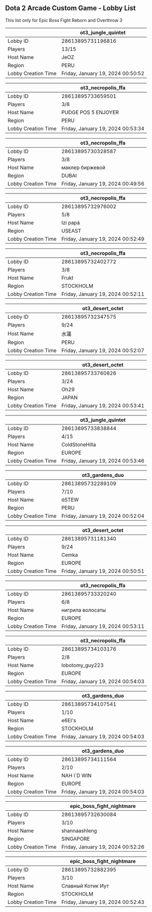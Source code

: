 ## Dota 2 Arcade Custom Game - Lobby List

This list only for Epic Boss Fight Reborn and Overthrow 3

|  | ot3_jungle_quintet |
| ------ | ------ |
| Lobby ID | 28613895731196816 |
| Players | 13/15 |
| Host Name | JeOZ |
| Region | PERU |
| Lobby Creation Time | Friday, January 19, 2024 00:50:52 |


|  | ot3_necropolis_ffa |
| ------ | ------ |
| Lobby ID | 28613895733659501 |
| Players | 3/8 |
| Host Name | PUDGE POS 5 ENJOYER |
| Region | PERU |
| Lobby Creation Time | Friday, January 19, 2024 00:53:34 |


|  | ot3_necropolis_ffa |
| ------ | ------ |
| Lobby ID | 28613895730328587 |
| Players | 3/8 |
| Host Name | маклер биржевой |
| Region | DUBAI |
| Lobby Creation Time | Friday, January 19, 2024 00:49:56 |


|  | ot3_necropolis_ffa |
| ------ | ------ |
| Lobby ID | 28613895732976002 |
| Players | 5/8 |
| Host Name | Izi papá |
| Region | USEAST |
| Lobby Creation Time | Friday, January 19, 2024 00:52:49 |


|  | ot3_necropolis_ffa |
| ------ | ------ |
| Lobby ID | 28613895732402772 |
| Players | 3/8 |
| Host Name | Frukt |
| Region | STOCKHOLM |
| Lobby Creation Time | Friday, January 19, 2024 00:52:11 |


|  | ot3_desert_octet |
| ------ | ------ |
| Lobby ID | 28613895732347575 |
| Players | 9/24 |
| Host Name | 水蓮 |
| Region | PERU |
| Lobby Creation Time | Friday, January 19, 2024 00:52:07 |


|  | ot3_desert_octet |
| ------ | ------ |
| Lobby ID | 28613895733760826 |
| Players | 3/24 |
| Host Name | Oh29 |
| Region | JAPAN |
| Lobby Creation Time | Friday, January 19, 2024 00:53:41 |


|  | ot3_jungle_quintet |
| ------ | ------ |
| Lobby ID | 28613895733838844 |
| Players | 4/15 |
| Host Name | ColdStoneHilla |
| Region | EUROPE |
| Lobby Creation Time | Friday, January 19, 2024 00:53:46 |


|  | ot3_gardens_duo |
| ------ | ------ |
| Lobby ID | 28613895732289109 |
| Players | 7/10 |
| Host Name | STEW |
| Region | PERU |
| Lobby Creation Time | Friday, January 19, 2024 00:52:04 |


|  | ot3_desert_octet |
| ------ | ------ |
| Lobby ID | 28613895731181340 |
| Players | 9/24 |
| Host Name | Cemka |
| Region | EUROPE |
| Lobby Creation Time | Friday, January 19, 2024 00:50:51 |


|  | ot3_necropolis_ffa |
| ------ | ------ |
| Lobby ID | 28613895733320240 |
| Players | 6/8 |
| Host Name | нигрила волосаты |
| Region | EUROPE |
| Lobby Creation Time | Friday, January 19, 2024 00:53:11 |


|  | ot3_necropolis_ffa |
| ------ | ------ |
| Lobby ID | 28613895734103176 |
| Players | 2/8 |
| Host Name | lobotomy_guy223 |
| Region | EUROPE |
| Lobby Creation Time | Friday, January 19, 2024 00:54:03 |


|  | ot3_gardens_duo |
| ------ | ------ |
| Lobby ID | 28613895734107541 |
| Players | 1/10 |
| Host Name | e6EI's |
| Region | STOCKHOLM |
| Lobby Creation Time | Friday, January 19, 2024 00:54:03 |


|  | ot3_gardens_duo |
| ------ | ------ |
| Lobby ID | 28613895734111564 |
| Players | 2/10 |
| Host Name | NAH I`D WIN |
| Region | EUROPE |
| Lobby Creation Time | Friday, January 19, 2024 00:54:03 |


|  | epic_boss_fight_nightmare |
| ------ | ------ |
| Lobby ID | 28613895732630084 |
| Players | 3/10 |
| Host Name | shannaashleng |
| Region | SINGAPORE |
| Lobby Creation Time | Friday, January 19, 2024 00:52:26 |


|  | epic_boss_fight_nightmare |
| ------ | ------ |
| Lobby ID | 28613895732882395 |
| Players | 3/10 |
| Host Name | Славный Котик Иут |
| Region | STOCKHOLM |
| Lobby Creation Time | Friday, January 19, 2024 00:52:43 |


